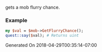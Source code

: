 gets a mob flurry chance.
### Example

```perl
my $val = $mob->GetFlurryChance();
quest::say($val); # Returns uint
```


Generated On 2018-04-29T00:35:14-07:00